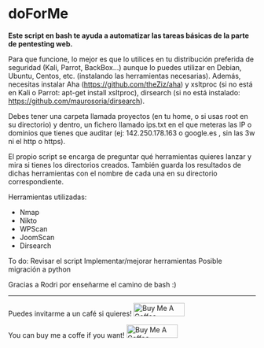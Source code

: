 # doForMe
**Este script en bash te ayuda a automatizar las tareas básicas de la parte de pentesting web.**

Para que funcione, lo mejor es que lo utilices en tu distribución preferida de seguridad (Kali, Parrot, BackBox...) aunque lo puedes utilizar en Debian, Ubuntu, Centos, etc. (instalando las herramientas necesarias). Además, necesitas instalar Aha (https://github.com/theZiz/aha) y xsltproc (si no está en Kali o Parrot: apt-get install xsltproc), dirsearch (si no está instalado: https://github.com/maurosoria/dirsearch).

Debes tener una carpeta llamada proyectos (en tu home, o si usas root en su directorio) y dentro, un fichero llamado ips.txt en el que meteras las IP o dominios que tienes que auditar (ej: 142.250.178.163 o google.es , sin las 3w ni el http o https).

El propio script se encarga de preguntar qué herramientas quieres lanzar y mira si tienes los directorios creados. También guarda los resultados de dichas herramientas con el nombre de cada una en su directorio correspondiente.

Herramientas utilizadas:
* Nmap
* Nikto
* WPScan
* JoomScan
* Dirsearch

To do:
Revisar el script
Implementar/mejorar herramientas
Posible migración a python



Gracias a Rodri por enseñarme el camino de bash :)


-------------------------------------------------------------------------

Puedes invitarme a un café si quieres!
<a href="https://www.buymeacoffee.com/akil3s1979" target="_blank"><img src="https://cdn.buymeacoffee.com/buttons/default-orange.png" alt="Buy Me A Coffee" height="27" width="104"></a>

You can buy me a coffe if you want!
<a href="https://www.buymeacoffee.com/akil3s1979" target="_blank"><img src="https://cdn.buymeacoffee.com/buttons/default-orange.png" alt="Buy Me A Coffee" height="27" width="104"></a>
